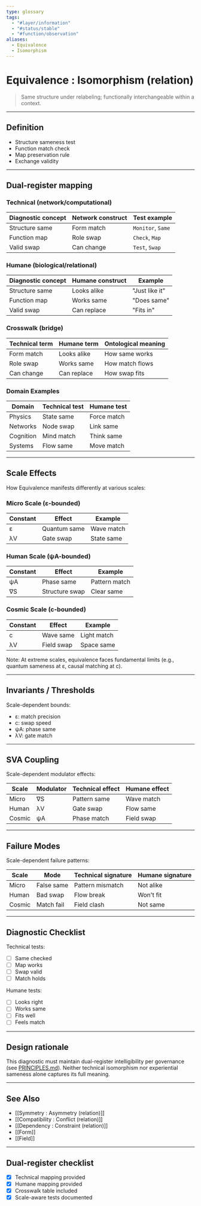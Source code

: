 ```yaml
---
type: glossary
tags:
  - "#layer/information"
  - "#status/stable"
  - "#function/observation"
aliases:
  - Equivalence
  - Isomorphism
---
```


# Equivalence : Isomorphism (relation)

> Same structure under relabeling; functionally interchangeable within a context.

---

## Definition

- Structure sameness test
- Function match check
- Map preservation rule
- Exchange validity

---

## Dual‑register mapping

### Technical (network/computational)

| Diagnostic concept | Network construct | Test example |
|-------------------|------------------|--------------|
| Structure same | Form match | `Monitor`, `Same` |
| Function map | Role swap | `Check`, `Map` |
| Valid swap | Can change | `Test`, `Swap` |

### Humane (biological/relational)

| Diagnostic concept | Humane construct | Example |
|-------------------|------------------|----------|
| Structure same | Looks alike | "Just like it" |
| Function map | Works same | "Does same" |
| Valid swap | Can replace | "Fits in" |

### Crosswalk (bridge)

| Technical term | Humane term | Ontological meaning |
|---------------|-------------|-------------------|
| Form match | Looks alike | How same works |
| Role swap | Works same | How match flows |
| Can change | Can replace | How swap fits |

### Domain Examples

| Domain | Technical test | Humane test |
|--------|---------------|-------------|
| Physics | State same | Force match |
| Networks | Node swap | Link same |
| Cognition | Mind match | Think same |
| Systems | Flow same | Move match |

---

## Scale Effects

How Equivalence manifests differently at various scales:

### Micro Scale (ε-bounded)

| Constant | Effect | Example |
|----------|--------|---------|
| ε | Quantum same | Wave match |
| λV | Gate swap | State same |

### Human Scale (ψA-bounded)

| Constant | Effect | Example |
|----------|--------|---------|
| ψA | Phase same | Pattern match |
| ∇S | Structure swap | Clear same |

### Cosmic Scale (c-bounded)

| Constant | Effect | Example |
|----------|--------|---------|
| c | Wave same | Light match |
| λV | Field swap | Space same |

Note: At extreme scales, equivalence faces fundamental limits (e.g., quantum sameness at ε, causal matching at c).

---

## Invariants / Thresholds

Scale-dependent bounds:
- ε: match precision
- c: swap speed
- ψA: phase same
- λV: gate match

---

## SVA Coupling

Scale-dependent modulator effects:

| Scale | Modulator | Technical effect | Humane effect |
|-------|-----------|-----------------|---------------|
| Micro | ∇S | Pattern same | Wave match |
| Human | λV | Gate swap | Flow same |
| Cosmic | ψA | Phase match | Field swap |

---

## Failure Modes

Scale-dependent failure patterns:

| Scale | Mode | Technical signature | Humane signature |
|-------|------|-------------------|------------------|
| Micro | False same | Pattern mismatch | Not alike |
| Human | Bad swap | Flow break | Won't fit |
| Cosmic | Match fail | Field clash | Not same |

---

## Diagnostic Checklist

Technical tests:
- [ ] Same checked
- [ ] Map works
- [ ] Swap valid
- [ ] Match holds

Humane tests:
- [ ] Looks right
- [ ] Works same
- [ ] Fits well
- [ ] Feels match

---

## Design rationale

This diagnostic must maintain dual-register intelligibility per governance (see [PRINCIPLES.md](../../../../PRINCIPLES.md)). Neither technical isomorphism nor experiential sameness alone captures its full meaning.

---

## See Also

- [[Symmetry : Asymmetry (relation)]]
- [[Compatibility : Conflict (relation)]]
- [[Dependency : Constraint (relation)]]
- [[Form]]
- [[Field]]

---

## Dual‑register checklist

- [x] Technical mapping provided
- [x] Humane mapping provided
- [x] Crosswalk table included
- [x] Scale-aware tests documented